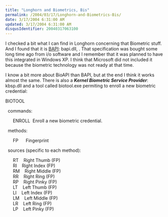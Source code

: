 ```yaml
---
title: "Longhorn and Biometrics, Bis"
permalink: /2004/03/17/Longhorn-and-Biometrics-Bis/
date: 3/17/2004 6:31:00 AM
updated: 3/17/2004 6:31:00 AM
disqusIdentifier: 20040317063100
---
```

I checked a bit what I can find in Longhorn concerning that Biometric stuff. And I found that it is [BAPI](http://www.iosoftware.com/pages/Products/Biometric%20API/index.asp): bapi.dll, . That specification was bought some long time ago from i/o software and I remember that it was planned to have this integrated in Windows XP. I think that Microsoft did not included it because the biometric technology was not ready at that time.

I know a bit more about BioAPI than BAPI, but at the end I think it works almost the same. There is also a <strong><em>Kernel Biometric Service Provider</em></strong>: kbsp.dll and a tool called biotool.exe permiting to enroll a new biometric credential:
<!-- more -->

BIOTOOL <command> <method> <source>

  commands:

      ENROLL  Enroll a new biometric credential.

  methods:

      FP      Fingerprint

  sources (specific to each method):

      RT    Right Thumb (FP)<br>      RI    Right Index (FP)<br>      RM    Right Middle (FP)<br>      RR    Right Ring (FP)<br>      RP    Right Pinky (FP)<br>      LT    Left Thumb (FP)<br>      LI    Left Index (FP)<br>      LM    Left Middle (FP)<br>      LR    Left Ring (FP)<br>      LP    Left Pinky (FP)
